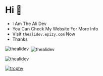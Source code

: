 # Hi :wave:  
- I Am The Ali Dev  
- You Can Check My Website For More Info  
-  Visit `thealidev.epizy.com` Now  
- Thanks  
<p><img align="left" src="https://github-readme-stats.vercel.app/api/top-langs?username=thealidev&show_icons=true&locale=en&layout=compact" alt="thealidev" /></p>
   
<p>&nbsp;<img align="center" src="https://github-readme-stats.vercel.app/api?username=thealidev&show_icons=true&locale=en" alt="thealidev" /></p>
  
<p><img align="center" src="https://github-readme-streak-stats.herokuapp.com/?user=thealidev&" alt="thealidev" /></p>
  
[![trophy](https://github-profile-trophy.vercel.app/?username=thealidev&theme=flat&margin-h=15)](https://github.com/ryo-ma/github-profile-trophy)  

